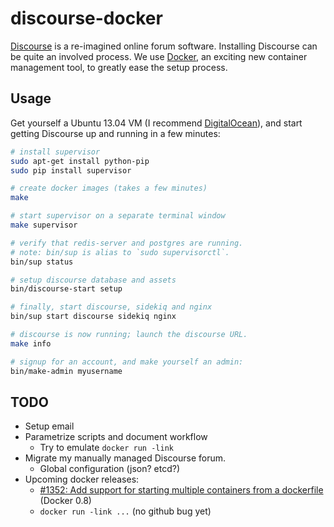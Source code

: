 <!-- -*- mode: Markdown; -*- -->

discourse-docker
================

[Discourse](http://discourse.org/) is a re-imagined online forum
software. Installing Discourse can be quite an involved process. We
use [Docker](http://www.docker.io/), an exciting new container
management tool, to greatly ease the setup process.

Usage
-----

Get yourself a Ubuntu 13.04 VM (I recommend
[DigitalOcean](https://www.digitalocean.com/?refcode=efb0b61918fa)),
and start getting Discourse up and running in a few minutes:

```bash
# install supervisor
sudo apt-get install python-pip
sudo pip install supervisor

# create docker images (takes a few minutes)
make

# start supervisor on a separate terminal window
make supervisor

# verify that redis-server and postgres are running.
# note: bin/sup is alias to `sudo supervisorctl`.
bin/sup status

# setup discourse database and assets
bin/discourse-start setup

# finally, start discourse, sidekiq and nginx
bin/sup start discourse sidekiq nginx

# discourse is now running; launch the discourse URL.
make info

# signup for an account, and make yourself an admin:
bin/make-admin myusername
```

TODO
----

* Setup email
* Parametrize scripts and document workflow
  * Try to emulate `docker run -link`
* Migrate my manually managed Discourse forum.
  * Global configuration (json? etcd?)
* Upcoming docker releases:
  * [#1352: Add support for starting multiple containers from a
    dockerfile](https://github.com/dotcloud/docker/issues/1352) (Docker
    0.8)
  * `docker run -link ...` (no github bug yet)
